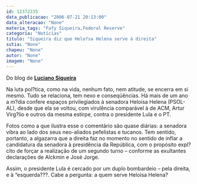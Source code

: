 ```yaml
---
id: 12372235
data_publicacao: "2006-07-21 20:13:00"
data_alteracao: "None"
materia_tags: "Fafy Siqueira,Federal Reserve"
categoria: "Notícias"
titulo: "Siqueira diz que Helo?sa Helena serve à direita"
sutia: "None"
chapeu: "None"
autor: "None"
imagem: "None"
---
```

<p><P>Do blog de <A href=\"https://www.lucianosiqueira.blogspot.com/\" target=_blank><STRONG>Luciano Siqueira</STRONG></A> </P></p>
<p><P>Na luta pol?tica, como na vida, nenhum fato, nem atitude, se encerra em si mesmo. Tudo se relaciona, tem nexo e conseqüências. Há mais de um ano a m?dia confere espaços privilegiados à senadora Heloisa Helena (PSOL-AL), desde que ela se voltou, com virulência comparável à de ACM, Artur Virg?lio e outros da mesma estirpe, contra o presidente Lula e o PT.</P></p>
<p><P>Fotos como a que ilustra esse o comentário são quase diárias: a senadora vibra ao lado dos seus neo-aliados pefelistas e tucanos. Tem sentido, portanto, a algazarra que a direita faz no momento no sentido de inflar a candidatura da senadora à presidência da República, com o propósito expl?cito de forçar a realização de um segundo turno – conforme as exultantes declarações de Alckmin e José Jorge. </P></p>
<p><P>Assim, o presidente Lula é cercado por um duplo bombardeio – pela direita, e à “esquerda???. Cabe a pergunta: a quem serve Heloisa Helena?</P> </p>
